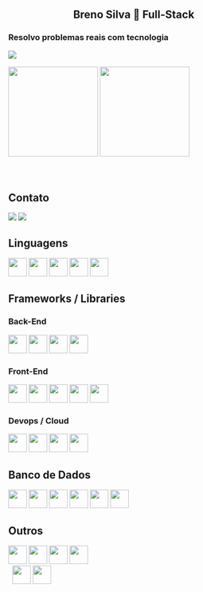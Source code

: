 <h2 align="center">Breno Silva 🔗 Full-Stack </h2> 

<p align="center"><h3>Resolvo problemas reais com tecnologia</p>
<img src="https://komarev.com/ghpvc/?username=brenorev" />
<br>
    <p align="left">
        <img height="180rem" src="https://github-readme-streak-stats.herokuapp.com/?user=brenorev&theme=tokyonight&hide_border=false"/>
        <img height="180rem" src="https://github-readme-stats-eight-theta.vercel.app/api/top-langs/?username=BrenoRev&layout=compact&langs_count=8&theme=tokyonight&include_all_commits=true&count_private=false"/>
    </p>
<br>


<h2> Contato </h1>

[<img src="https://img.shields.io/badge/linkedin-%230077B5.svg?&style=for-the-badge&logo=linkedin&logoColor=white" />](https://www.linkedin.com/in/breno-silva-a868a5213/)
[<img src="https://img.shields.io/badge/Gmail-D14836?style=for-the-badge&logo=gmail&logoColor=white" />](mailto:silvabreno462@gmail.com)

<h2>Linguagens</h3>

<p style="align:left">
  <img height="37em" src="https://img.shields.io/badge/Java-ED8B00?style=for-the-badge&logo=java&logoColor=white"/>  
  <img height="37em" src="https://img.shields.io/badge/JavaScript-F7DF1E?style=for-the-badge&logo=javascript&logoColor=black"/>
  <img height="37em" src="https://img.shields.io/badge/TypeScript-007ACC?style=for-the-badge&logo=typescript&logoColor=white"/> 
  <img height="37em" src="https://img.shields.io/badge/C%23-239120?style=for-the-badge&logo=c-sharp&logoColor=white"/> 
  <img height="37em" src="https://img.shields.io/badge/Python-FFD43B?style=for-the-badge&logo=python&logoColor=blue"/> 
</p>
  
  <h2> Frameworks / Libraries </h1>
  <h3> Back-End </h3>
  <p style="align: left">
      <img height="37em" src="https://img.shields.io/badge/Spring-6DB33F?style=for-the-badge&logo=spring&logoColor=white"/>
      <img height="37em" src="https://img.shields.io/badge/nestjs-%23E0234E.svg?style=for-the-badge&logo=nestjs&logoColor=white"/>
      <img height="37em" src="https://img.shields.io/badge/express.js-%23404d59.svg?style=for-the-badge&logo=express&logoColor=%2361DAFB"/> 
      <img height="37em" src="https://img.shields.io/badge/FastAPI-005571?style=for-the-badge&logo=fastapi"/> 
      <img height="https://img.shields.io/badge/.NET-512BD4?style=for-the-badge&logo=dotnet&logoColor=white"/>
      <img height="https://img.shields.io/badge/Prisma-3982CE?style=for-the-badge&logo=Prisma&logoColor=white"/>
      <img height="https://img.shields.io/badge/Hibernate-59666C?style=for-the-badge&logo=Hibernate&logoColor=white"/>
      <img height="https://img.shields.io/badge/firebase-ffca28?style=for-the-badge&logo=firebase&logoColor=black"/>
  </p>
  
  <h3> Front-End </h3>
    <p style="align: left">
      <img height="37em" src="https://img.shields.io/badge/Angular-DD0031?style=for-the-badge&logo=angular&logoColor=white"/>
      <img height="37em" src="https://img.shields.io/badge/Thymeleaf-%23005C0F.svg?style=for-the-badge&logo=Thymeleaf&logoColor=white"/>
      <img height="37em" src="https://img.shields.io/badge/jquery-%230769AD.svg?style=for-the-badge&logo=jquery&logoColor=white"/>
      <img height="37em" src="https://img.shields.io/badge/react-%2320232a.svg?style=for-the-badge&logo=react&logoColor=%2361DAFB"/>
      <img height="37em" src="https://img.shields.io/badge/React_Native-20232A?style=for-the-badge&logo=react&logoColor=61DAFB"/>
  </p>
  <h3> Devops / Cloud </h3>
  <p>
    <img height="37em" src="https://img.shields.io/badge/docker-%230db7ed.svg?style=for-the-badge&logo=docker&logoColor=white"/>
    <img height="37em" src="https://img.shields.io/badge/Amazon_AWS-FF9900?style=for-the-badge&logo=amazonaws&logoColor=white"/>
    <img height="37em" src="https://img.shields.io/badge/Heroku-430098?style=for-the-badge&logo=heroku&logoColor=white"/>
    <img height="37em" src="https://img.shields.io/badge/Terraform-7B42BC?style=for-the-badge&logo=terraform&logoColor=white"/>
  </p>
  
  <h2>Banco de Dados </h1>
  <p style="align:left">
     <img height="37em" src="https://img.shields.io/badge/PostgreSQL-316192?style=for-the-badge&logo=postgresql&logoColor=white"/>
     <img height="37em" src="https://img.shields.io/badge/Oracle-F80000?style=for-the-badge&logo=oracle&logoColor=white"/>
     <img height="37em" src="https://img.shields.io/badge/MySQL-005C84?style=for-the-badge&logo=mysql&logoColor=white"/>
     <img height="37em" src="https://img.shields.io/badge/redis-%23DD0031.svg?&style=for-the-badge&logo=redis&logoColor=white"/>
     <img height="37em" src="https://img.shields.io/badge/Realm-39477F?style=for-the-badge&logo=realm&logoColor=white"/>
     <img height="37em" src="https://img.shields.io/badge/MongoDB-4EA94B?style=for-the-badge&logo=mongodb&logoColor=white"/>
    
  </p>
    <h2> Outros </h1>
    <p style="align:left">
      <img height="37em" src="https://img.shields.io/badge/rabbitmq-%23FF6600.svg?&style=for-the-badge&logo=rabbitmq&logoColor=white"/>
      <img height="37em" src="https://img.shields.io/badge/Git-F05032?style=for-the-badge&logo=git&logoColor=white"/>
      <img height="37em" src="https://img.shields.io/badge/HTML5-E34F26?style=for-the-badge&logo=html5&logoColor=white"/>
      <img height="37em" src="https://img.shields.io/badge/CSS3-1572B6?style=for-the-badge&logo=css3&logoColor=white"/>
    <br>
     <img height="https://img.shields.io/badge/Adobe%20Photoshop-31A8FF?style=for-the-badge&logo=Adobe%20Photoshop&logoColor=black"/>
     <img height="https://img.shields.io/badge/Intel-Core_i5_8h-0071C5?style=for-the-badge&logo=intel&logoColor=white"/>
     <img height="37em" src="https://img.shields.io/badge/Intel-Core_i5_8h-0071C5?style=for-the-badge&logo=intel&logoColor=white"/>
     <img height="37em" src="https://img.shields.io/badge/NVIDIA-GTX1060-76B900?style=for-the-badge&logo=nvidia&logoColor=white"/>
     <br>
    </p>
    

